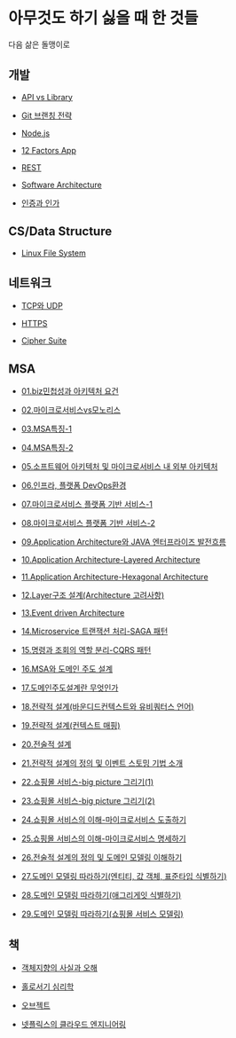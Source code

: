 # 아무것도 하기 싫을 때 한 것들

다음 삶은 돌맹이로

## 개발

- [API vs Library](https://github.com/kiku99/iamstupid/blob/main/%EA%B0%9C%EB%B0%9C/%5B%EA%B0%9C%EB%B0%9C%5D%20API%20vs%20Library%20vs%20Framework.md)

- [Git 브랜칭 전략](https://github.com/kiku99/iamstupid/blob/main/%EA%B0%9C%EB%B0%9C/%5B%EA%B0%9C%EB%B0%9C%5D%20Git%20%EB%B8%8C%EB%9E%9C%EC%B9%AD%20%EC%A0%84%EB%9E%B5.md)

- [Node.js](https://github.com/kiku99/iamstupid/blob/main/%EA%B0%9C%EB%B0%9C/%5B%EA%B0%9C%EB%B0%9C%5D%20Node.js.md)

- [12 Factors App](https://github.com/kiku99/iamstupid/blob/main/%EA%B0%9C%EB%B0%9C/%5B%EA%B0%9C%EB%B0%9C%5D%2012%20Factors%20app.md)

- [REST](https://github.com/kiku99/iamstupid/blob/main/%EA%B0%9C%EB%B0%9C/%5B%EA%B0%9C%EB%B0%9C%5D%20REST.md)

- [Software Architecture](https://github.com/kiku99/iamstupid/blob/main/%EA%B0%9C%EB%B0%9C/%5B%EA%B0%9C%EB%B0%9C%5D%20Software%20Architecture.md)

- [인증과 인가](https://github.com/kiku99/iamstupid/blob/main/%EA%B0%9C%EB%B0%9C/%5B%EA%B0%9C%EB%B0%9C%5D%20%EC%9D%B8%EC%A6%9D%EA%B3%BC%20%EC%9D%B8%EA%B0%80.md)

## CS/Data Structure

- [Linux File System](https://github.com/kiku99/iamstupid/blob/main/CS/%5BCS%5D%20Linux%20File%20System.md)

## 네트워크

- [TCP와 UDP](https://github.com/kiku99/iamstupid/blob/main/%EB%84%A4%ED%8A%B8%EC%9B%8C%ED%81%AC/%5B%EB%84%A4%ED%8A%B8%EC%9B%8C%ED%81%AC%5D%20TCP%EC%99%80%20UDP.md)

- [HTTPS](https://github.com/kiku99/iamstupid/blob/main/%EB%84%A4%ED%8A%B8%EC%9B%8C%ED%81%AC/%5B%EB%84%A4%ED%8A%B8%EC%9B%8C%ED%81%AC%5D%20HTTPS.md)

- [Cipher Suite](https://github.com/kiku99/iamstupid/blob/main/%EB%84%A4%ED%8A%B8%EC%9B%8C%ED%81%AC/%5B%EB%84%A4%ED%8A%B8%EC%9B%8C%ED%81%AC%5D%20Cipher%20Suite.md)

## MSA

- [01.biz민첩성과 아키텍처 요건](https://github.com/kiku99/iamstupid/blob/main/MSA/%5BMSA%5D%2001.biz%EB%AF%BC%EC%B2%A9%EC%84%B1%EA%B3%BC%20%EC%95%84%ED%82%A4%ED%85%8D%EC%B2%98%20%EC%9A%94%EA%B1%B4.pdf)

- [02.마이크로서비스vs모노리스](https://github.com/kiku99/iamstupid/blob/main/MSA/%5BMSA%5D%2002.%EB%A7%88%EC%9D%B4%ED%81%AC%EB%A1%9C%EC%84%9C%EB%B9%84%EC%8A%A4_vs_%EB%AA%A8%EB%85%B8%EB%A6%AC%EC%8A%A4.pdf)

- [03.MSA특징-1](https://github.com/kiku99/iamstupid/blob/main/MSA/%5BMSA%5D%2003.MSA%ED%8A%B9%EC%A7%95-1.pdf)

- [04.MSA특징-2](https://github.com/kiku99/iamstupid/blob/main/MSA/%5BMSA%5D%2004.MSA%ED%8A%B9%EC%A7%95-2.pdf)

- [05.소프트웨어 아키텍처 및 마이크로서비스 내 외부 아키텍처](https://github.com/kiku99/iamstupid/blob/main/MSA/%5BMSA%5D%2005.%EC%86%8C%ED%94%84%ED%8A%B8%EC%9B%A8%EC%96%B4_%EC%95%84%ED%82%A4%ED%85%8D%EC%B2%98_%EB%B0%8F_%EB%A7%88%EC%9D%B4%ED%81%AC%EB%A1%9C%EC%84%9C%EB%B9%84%EC%8A%A4_%EB%82%B4_%EC%99%B8%EB%B6%80_%EC%95%84%ED%82%A4%ED%85%8D%EC%B2%98.pdf)

- [06.인프라, 플랫폼 DevOps환경](https://github.com/kiku99/iamstupid/blob/main/MSA/%5BMSA%5D%2006.%EC%9D%B8%ED%94%84%EB%9D%BC__%ED%94%8C%EB%9E%AB%ED%8F%BC__%EB%8D%B0%EB%B8%8C%EC%98%B5%EC%8A%A4_%ED%99%98%EA%B2%BD.pdf)

- [07.마이크로서비스 플랫폼 기반 서비스-1](https://github.com/kiku99/iamstupid/blob/main/MSA/%5BMSA%5D%2007.%EB%A7%88%EC%9D%B4%ED%81%AC%EB%A1%9C%EC%84%9C%EB%B9%84%EC%8A%A4_%ED%94%8C%EB%9E%AB%ED%8F%BC_%EA%B8%B0%EB%B0%98_%EC%84%9C%EB%B9%84%EC%8A%A4-1_.pdf)

- [08.마이크로서비스 플랫폼 기반 서비스-2](https://github.com/kiku99/iamstupid/blob/main/MSA/%5BMSA%5D%2008.%EB%A7%88%EC%9D%B4%ED%81%AC%EB%A1%9C%EC%84%9C%EB%B9%84%EC%8A%A4_%ED%94%8C%EB%9E%AB%ED%8F%BC_%EA%B8%B0%EB%B0%98_%EC%84%9C%EB%B9%84%EC%8A%A4-2_.pdf)

- [09.Application Architecture와 JAVA 엔터프라이즈 발전흐름](https://github.com/kiku99/iamstupid/blob/main/MSA/%5BMSA%5D%2009.Application%20Architecture%EC%99%80%20JAVA%20%EC%97%94%ED%84%B0%ED%94%84%EB%9D%BC%EC%9D%B4%EC%A6%88%20%EB%B0%9C%EC%A0%84%ED%9D%90%EB%A6%84.pdf)

- [10.Application Architecture-Layered Architecture](https://github.com/kiku99/iamstupid/blob/main/MSA/%5BMSA%5D%2010.Application%20Architecture-Layered%20Architecture.pdf)

- [11.Application Architecture-Hexagonal Architecture](https://github.com/kiku99/iamstupid/blob/main/MSA/%5BMSA%5D%2011.Application%20Architecture-Hexagonal%20Architecture.pdf)

- [12.Layer구조 설계(Architecture 고려사항)](https://github.com/kiku99/iamstupid/blob/main/MSA/%5BMSA%5D%2012.Layer%EA%B5%AC%EC%A1%B0%20%EC%84%A4%EA%B3%84(Architecture%20%EA%B3%A0%EB%A0%A4%EC%82%AC%ED%95%AD).pdf)

- [13.Event driven Architecture](https://github.com/kiku99/iamstupid/blob/main/MSA/%5BMSA%5D%2013.Event%20driven%20Architecture.pdf)

- [14.Microservice 트랜잭션 처리-SAGA 패턴](https://github.com/kiku99/iamstupid/blob/main/MSA/%5BMSA%5D%2014.Microservice%20%ED%8A%B8%EB%9E%9C%EC%9E%AD%EC%85%98%20%EC%B2%98%EB%A6%AC-SAGA%20%ED%8C%A8%ED%84%B4.pdf)

- [15.명령과 조회의 역할 분리-CQRS 패턴](https://github.com/kiku99/iamstupid/blob/main/MSA/%5BMSA%5D%2015.%EB%AA%85%EB%A0%B9%EA%B3%BC%20%EC%A1%B0%ED%9A%8C%EC%9D%98%20%EC%97%AD%ED%95%A0%20%EB%B6%84%EB%A6%AC-CQRS%20%ED%8C%A8%ED%84%B4.pdf)

- [16.MSA와 도메인 주도 설계](https://github.com/kiku99/iamstupid/blob/main/MSA/%5BMSA%5D%2016.MSA%EC%99%80%20%EB%8F%84%EB%A9%94%EC%9D%B8%20%EC%A3%BC%EB%8F%84%20%EC%84%A4%EA%B3%84.pdf)

- [17.도메인주도설계란 무엇인가](https://github.com/kiku99/iamstupid/blob/main/MSA/%5BMSA%5D%2017.%EB%8F%84%EB%A9%94%EC%9D%B8%EC%A3%BC%EB%8F%84%EC%84%A4%EA%B3%84%EB%9E%80%20%EB%AC%B4%EC%97%87%EC%9D%B8%EA%B0%80.pdf)

- [18.전략적 설계(바운디드컨텍스트와 유비쿼터스 언어)](https://github.com/kiku99/iamstupid/blob/main/MSA/%5BMSA%5D%2018.%EC%A0%84%EB%9E%B5%EC%A0%81%20%EC%84%A4%EA%B3%84(%EB%B0%94%EC%9A%B4%EB%94%94%EB%93%9C%EC%BB%A8%ED%85%8D%EC%8A%A4%ED%8A%B8%EC%99%80%20%EC%9C%A0%EB%B9%84%EC%BF%BC%ED%84%B0%EC%8A%A4%20%EC%96%B8%EC%96%B4).pdf)

- [19.전략적 설계(컨텍스트 매핑)](https://github.com/kiku99/iamstupid/blob/main/MSA/%5BMSA%5D%2019.%EC%A0%84%EB%9E%B5%EC%A0%81%20%EC%84%A4%EA%B3%84(%EC%BB%A8%ED%85%8D%EC%8A%A4%ED%8A%B8%20%EB%A7%A4%ED%95%91).pdf)

- [20.전술적 설계](https://github.com/kiku99/iamstupid/blob/main/MSA/%5BMSA%5D%2020.%EC%A0%84%EC%88%A0%EC%A0%81%20%EC%84%A4%EA%B3%84.pdf)

- [21.전략적 설계의 정의 및 이벤트 스토밍 기법 소개](https://github.com/kiku99/iamstupid/blob/main/MSA/%5BMSA%5D%2021.%EC%A0%84%EB%9E%B5%EC%A0%81%20%EC%84%A4%EA%B3%84%EC%9D%98%20%EC%A0%95%EC%9D%98%20%EB%B0%8F%20%EC%9D%B4%EB%B2%A4%ED%8A%B8%20%EC%8A%A4%ED%86%A0%EB%B0%8D%20%EA%B8%B0%EB%B2%95%20%EC%86%8C%EA%B0%9C.pdf)

- [22.쇼핑몰 서비스-big picture 그리기(1)](https://github.com/kiku99/iamstupid/blob/main/MSA/%5BMSA%5D%2022.%EC%87%BC%ED%95%91%EB%AA%B0%20%EC%84%9C%EB%B9%84%EC%8A%A4-Big%20Picture%20%EA%B7%B8%EB%A6%AC%EA%B8%B0(1).pdf)

- [23.쇼핑몰 서비스-big picture 그리기(2)](https://github.com/kiku99/iamstupid/blob/main/MSA/%5BMSA%5D%2023.%EC%87%BC%ED%95%91%EB%AA%B0%20%EC%84%9C%EB%B9%84%EC%8A%A4-Big%20Picture%20%EA%B7%B8%EB%A6%AC%EA%B8%B0(2).pdf)

- [24.쇼핑몰 서비스의 이해-마이크로서비스 도출하기](https://github.com/kiku99/iamstupid/blob/main/MSA/%5BMSA%5D%2024.%EC%87%BC%ED%95%91%EB%AA%B0%20%EC%84%9C%EB%B9%84%EC%8A%A4%EC%9D%98%20%EC%9D%B4%ED%95%B4-%EB%A7%88%EC%9D%B4%ED%81%AC%EB%A1%9C%EC%84%9C%EB%B9%84%EC%8A%A4%20%EB%8F%84%EC%B6%9C%ED%95%98%EA%B8%B0.pdf)

- [25.쇼핑몰 서비스의 이해-마이크로서비스 명세하기](https://github.com/kiku99/iamstupid/blob/main/MSA/%5BMSA%5D%2025.%EC%87%BC%ED%95%91%EB%AA%B0%20%EC%84%9C%EB%B9%84%EC%8A%A4%EC%9D%98%20%EC%9D%B4%ED%95%B4-%EB%A7%88%EC%9D%B4%ED%81%AC%EB%A1%9C%EC%84%9C%EB%B9%84%EC%8A%A4%20%EB%AA%85%EC%84%B8%ED%95%98%EA%B8%B0.pdf)

- [26.전술적 설계의 정의 및 도메인 모델링 이해하기](https://github.com/kiku99/iamstupid/blob/main/MSA/%5BMSA%5D%2026.%EC%A0%84%EC%88%A0%EC%A0%81%20%EC%84%A4%EA%B3%84%EC%9D%98%20%EC%A0%95%EC%9D%98%20%EB%B0%8F%20%EB%8F%84%EB%A9%94%EC%9D%B8%20%EB%AA%A8%EB%8D%B8%EB%A7%81%20%EC%9D%B4%ED%95%B4%ED%95%98%EA%B8%B0.pdf)

- [27.도메인 모델링 따라하기(엔티티, 값 객체, 표준타입 식별하기)](https://github.com/kiku99/iamstupid/blob/main/MSA/%5BMSA%5D%2027.%EB%8F%84%EB%A9%94%EC%9D%B8%20%EB%AA%A8%EB%8D%B8%EB%A7%81%20%EB%94%B0%EB%9D%BC%ED%95%98%EA%B8%B0%231(%EC%97%94%ED%8B%B0%ED%8B%B0%2C%20%EA%B0%92%20%EA%B0%9D%EC%B2%B4%2C%20%ED%91%9C%EC%A4%80%ED%83%80%EC%9E%85%20%EC%8B%9D%EB%B3%84%ED%95%98%EA%B8%B0).pdf)

- [28.도메인 모델링 따라하기(애그리게잇 식별하기)](https://github.com/kiku99/iamstupid/blob/main/MSA/%5BMSA%5D%2028.%EB%8F%84%EB%A9%94%EC%9D%B8%20%EB%AA%A8%EB%8D%B8%EB%A7%81%20%EB%94%B0%EB%9D%BC%ED%95%98%EA%B8%B0%232(%EC%95%A0%EA%B7%B8%EB%A6%AC%EA%B2%8C%EC%9E%87%20%EC%8B%9D%EB%B3%84%ED%95%98%EA%B8%B0).pdf)

- [29.도메인 모델링 따라하기(쇼핑몰 서비스 모델링)](https://github.com/kiku99/iamstupid/blob/main/MSA/%5BMSA%5D%2029.%EB%8F%84%EB%A9%94%EC%9D%B8%20%EB%AA%A8%EB%8D%B8%EB%A7%81%20%EB%94%B0%EB%9D%BC%ED%95%98%EA%B8%B0%233(%EC%87%BC%ED%95%91%EB%AA%B0%20%EC%84%9C%EB%B9%84%EC%8A%A4%20%EB%AA%A8%EB%8D%B8%EB%A7%81).pdf)

## 책

- [객체지향의 사실과 오해](https://github.com/kiku99/iamstupid/blob/main/%EC%B1%85/%5B%EC%B1%85%5D%20%EA%B0%9D%EC%B2%B4%EC%A7%80%ED%96%A5%EC%9D%98%20%EC%82%AC%EC%8B%A4%EA%B3%BC%20%EC%98%A4%ED%95%B4.md)

- [홀로서기 심리학](https://github.com/kiku99/iamstupid/blob/main/%EC%B1%85/%5B%EC%B1%85%5D%20%ED%99%80%EB%A1%9C%EC%84%9C%EA%B8%B0%20%EC%8B%AC%EB%A6%AC%ED%95%99.md)

- [오브젝트]()

- [넷플릭스의 클라우드 엔지니어링]()
